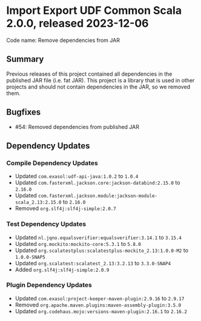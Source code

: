 # Import Export UDF Common Scala 2.0.0, released 2023-12-06

Code name: Remove dependencies from JAR

## Summary

Previous releases of this project contained all dependencies in the published JAR file (i.e. fat JAR). This project is a library that is used in other projects and should not contain dependencies in the JAR, so we removed them.

## Bugfixes

* #54: Removed dependencies from published JAR

## Dependency Updates

### Compile Dependency Updates

* Updated `com.exasol:udf-api-java:1.0.2` to `1.0.4`
* Updated `com.fasterxml.jackson.core:jackson-databind:2.15.0` to `2.16.0`
* Updated `com.fasterxml.jackson.module:jackson-module-scala_2.13:2.15.0` to `2.16.0`
* Removed `org.slf4j:slf4j-simple:2.0.7`

### Test Dependency Updates

* Updated `nl.jqno.equalsverifier:equalsverifier:3.14.1` to `3.15.4`
* Updated `org.mockito:mockito-core:5.3.1` to `5.8.0`
* Updated `org.scalatestplus:scalatestplus-mockito_2.13:1.0.0-M2` to `1.0.0-SNAP5`
* Updated `org.scalatest:scalatest_2.13:3.2.13` to `3.3.0-SNAP4`
* Added `org.slf4j:slf4j-simple:2.0.9`

### Plugin Dependency Updates

* Updated `com.exasol:project-keeper-maven-plugin:2.9.16` to `2.9.17`
* Removed `org.apache.maven.plugins:maven-assembly-plugin:3.5.0`
* Updated `org.codehaus.mojo:versions-maven-plugin:2.16.1` to `2.16.2`
